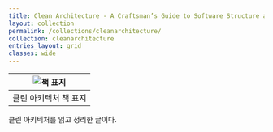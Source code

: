 ```yaml
---
title: Clean Architecture - A Craftsman’s Guide to Software Structure and Design
layout: collection
permalink: /collections/cleanarchitecture/
collection: cleanarchitecture
entries_layout: grid
classes: wide
---
```


| ![책 표지](https://insightbookblog.files.wordpress.com/2019/08/ed919ceca780ec9e85ecb2b4.jpg?w=500) | 
|:--:| 
| 클린 아키텍처 책 표지 |

클린 아키텍처를 읽고 정리한 글이다.